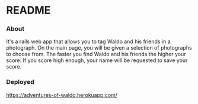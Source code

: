 # README

<h3>About</h3>
<p>It's a rails web app that allows you to tag Waldo and his friends in a photograph. On the main page, you will be given a selection of photographs to choose from. The faster you find Waldo and his friends the higher your score. If you score high enough, your name will be requested to save your score.</p>

<h3>Deployed</h3>
<a href="https://adventures-of-waldo.herokuapp.com/">https://adventures-of-waldo.herokuapp.com/</a>
